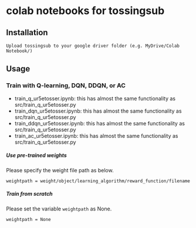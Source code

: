 # colab notebooks for tossingsub

## Installation

    Upload tossingsub to your google driver folder (e.g. MyDrive/Colab Notebook/)

## Usage

### Train with Q-learning, DQN, DDQN, or AC

 - train_q_ur5etosser.ipynb: this has almost the same functionality as src/train_q_ur5etosser.py
 - train_dqn_ur5etosser.ipynb: this has almost the same functionality as src/train_q_ur5etosser.py
 - train_ddqn_ur5etosser.ipynb: this has almost the same functionality as src/train_q_ur5etosser.py 
 - train_ac_ur5etosser.ipynb: this has almost the same functionality as src/train_q_ur5etosser.py

##### Use pre-trained weights

Please specify the weight file path as below.

    weightpath = weight/object/learning_algorithm/reward_function/filename

##### Train from scratch

Please set the variable `weightpath` as None.

    weightpath = None
